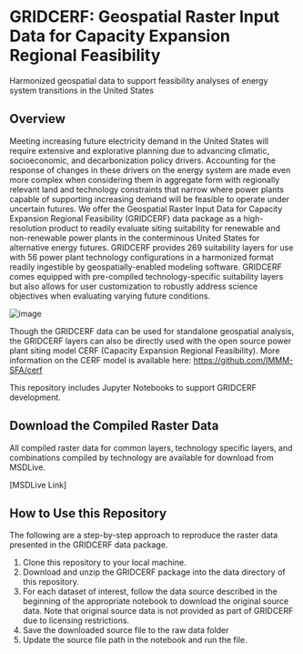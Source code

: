 # GRIDCERF: Geospatial Raster Input Data for Capacity Expansion Regional Feasibility
Harmonized geospatial data to support feasibility analyses of energy system transitions in the United States

## Overview
Meeting increasing future electricity demand in the United States will require extensive and explorative planning due to advancing climatic, socioeconomic, and decarbonization policy drivers.  Accounting for the response of changes in these drivers on the energy system are made even more complex when considering them in aggregate form with regionally relevant land and technology constraints that narrow where power plants capable of supporting increasing demand will be feasible to operate under uncertain futures.  We offer the Geospatial Raster Input Data for Capacity Expansion Regional Feasibility (GRIDCERF) data package as a high-resolution product to readily evaluate siting suitability for renewable and non-renewable power plants in the conterminous United States for alternative energy futures. GRIDCERF provides 269 suitability layers for use with 56 power plant technology configurations in a harmonized format readily ingestible by geospatially-enabled modeling software.  GRIDCERF comes equipped with pre-compiled technology-specific suitability layers but also allows for user customization to robustly address science objectives when evaluating varying future conditions.

![image](https://github.com/IMMM-SFA/gridcerf/assets/74064300/d49d5e0e-015a-4289-bfc0-3900f769f2e6)



Though the GRIDCERF data can be used for standalone geospatial analysis, the GRIDCERF layers can also be directly used with the open source power plant siting model CERF (Capacity Expansion Regional Feasibility). More information on the CERF model is available here: https://github.com/IMMM-SFA/cerf 

This repository includes Jupyter Notebooks to support GRIDCERF development. 

## Download the Compiled Raster Data

All compiled raster data for common layers, technology specific layers, and combinations compiled by technology are available for download from MSDLive.

[MSDLive Link]

## How to Use this Repository

The following are a step-by-step approach to reproduce the raster data presented in the GRIDCERF data package.

1. Clone this repository to your local machine.
2. Download and unzip the GRIDCERF package into the data directory of this repository.
3. For each dataset of interest, follow the data source described in the beginning of the appropriate notebook to download the original source data. Note that original source data is not provided as part of GRIDCERF due to licensing restrictions.
4. Save the downloaded source file to the raw data folder
5. Update the source file path in the notebook and run the file.
